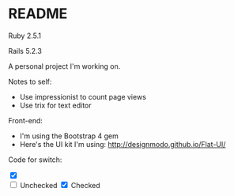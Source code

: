 # README


Ruby 2.5.1

Rails 5.2.3

A personal project I'm working on.

Notes to self: 
- Use impressionist to count page views
- Use trix for text editor


Front-end:
- I'm using the Bootstrap 4 gem
- Here's the UI kit I'm using: http://designmodo.github.io/Flat-UI/ 


Code for switch:
<div>
  <input type="checkbox" checked data-toggle="switch" id="custom-switch-01" />
</div>

 <label class="checkbox" for="checkbox1">
            <input type="checkbox" value="" id="checkbox1" data-toggle="checkbox">
            Unchecked
          </label>
          <label class="checkbox" for="checkbox2">
            <input type="checkbox" checked="checked" value="" id="checkbox2" data-toggle="checkbox" checked="">
            Checked
          </label>

